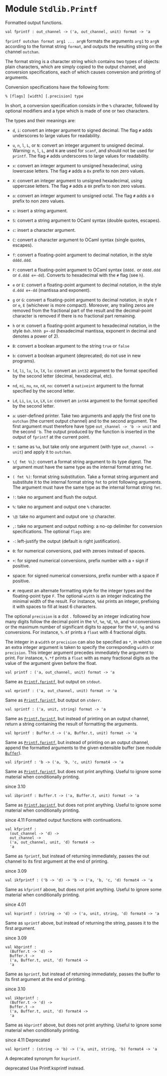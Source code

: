 
# Module `Stdlib.Printf`

Formatted output functions.

```
val fprintf : out_channel -> ('a, out_channel, unit) format -> 'a
```
`fprintf outchan format arg1 ... argN` formats the arguments `arg1` to `argN` according to the format string `format`, and outputs the resulting string on the channel `outchan`.

The format string is a character string which contains two types of objects: plain characters, which are simply copied to the output channel, and conversion specifications, each of which causes conversion and printing of arguments.

Conversion specifications have the following form:

`% [flags] [width] [.precision] type`

In short, a conversion specification consists in the `%` character, followed by optional modifiers and a type which is made of one or two characters.

The types and their meanings are:

- `d`, `i`: convert an integer argument to signed decimal. The flag `#` adds underscores to large values for readability.
- `u`, `n`, `l`, `L`, or `N`: convert an integer argument to unsigned decimal. Warning: `n`, `l`, `L`, and `N` are used for `scanf`, and should not be used for `printf`. The flag `#` adds underscores to large values for readability.
- `x`: convert an integer argument to unsigned hexadecimal, using lowercase letters. The flag `#` adds a `0x` prefix to non zero values.
- `X`: convert an integer argument to unsigned hexadecimal, using uppercase letters. The flag `#` adds a `0X` prefix to non zero values.
- `o`: convert an integer argument to unsigned octal. The flag `#` adds a `0` prefix to non zero values.
- `s`: insert a string argument.
- `S`: convert a string argument to OCaml syntax (double quotes, escapes).
- `c`: insert a character argument.
- `C`: convert a character argument to OCaml syntax (single quotes, escapes).
- `f`: convert a floating-point argument to decimal notation, in the style `dddd.ddd`.
- `F`: convert a floating-point argument to OCaml syntax (`dddd.` or `dddd.ddd` or `d.ddd e+-dd`). Converts to hexadecimal with the `#` flag (see `h`).
- `e` or `E`: convert a floating-point argument to decimal notation, in the style `d.ddd e+-dd` (mantissa and exponent).
- `g` or `G`: convert a floating-point argument to decimal notation, in style `f` or `e`, `E` (whichever is more compact). Moreover, any trailing zeros are removed from the fractional part of the result and the decimal-point character is removed if there is no fractional part remaining.
- `h` or `H`: convert a floating-point argument to hexadecimal notation, in the style `0xh.hhhh p+-dd` (hexadecimal mantissa, exponent in decimal and denotes a power of 2).
- `B`: convert a boolean argument to the string `true` or `false`
- `b`: convert a boolean argument (deprecated; do not use in new programs).
- `ld`, `li`, `lu`, `lx`, `lX`, `lo`: convert an `int32` argument to the format specified by the second letter (decimal, hexadecimal, etc).
- `nd`, `ni`, `nu`, `nx`, `nX`, `no`: convert a `nativeint` argument to the format specified by the second letter.
- `Ld`, `Li`, `Lu`, `Lx`, `LX`, `Lo`: convert an `int64` argument to the format specified by the second letter.
- `a`: user-defined printer. Take two arguments and apply the first one to `outchan` (the current output channel) and to the second argument. The first argument must therefore have type `out_channel -> 'b -> unit` and the second `'b`. The output produced by the function is inserted in the output of `fprintf` at the current point.
- `t`: same as `%a`, but take only one argument (with type `out_channel -> unit`) and apply it to `outchan`.
- `\{ fmt %\}`: convert a format string argument to its type digest. The argument must have the same type as the internal format string `fmt`.
- `( fmt %)`: format string substitution. Take a format string argument and substitute it to the internal format string `fmt` to print following arguments. The argument must have the same type as the internal format string `fmt`.
- `!`: take no argument and flush the output.
- `%`: take no argument and output one `%` character.
- `\@`: take no argument and output one `\@` character.
- `,`: take no argument and output nothing: a no-op delimiter for conversion specifications.
The optional `flags` are:

- `-`: left-justify the output (default is right justification).
- `0`: for numerical conversions, pad with zeroes instead of spaces.
- `+`: for signed numerical conversions, prefix number with a `+` sign if positive.
- space: for signed numerical conversions, prefix number with a space if positive.
- `#`: request an alternate formatting style for the integer types and the floating-point type `F`.
The optional `width` is an integer indicating the minimal width of the result. For instance, `%6d` prints an integer, prefixing it with spaces to fill at least 6 characters.

The optional `precision` is a dot `.` followed by an integer indicating how many digits follow the decimal point in the `%f`, `%e`, `%E`, `%h`, and `%H` conversions or the maximum number of significant digits to appear for the `%F`, `%g` and `%G` conversions. For instance, `%.4f` prints a `float` with 4 fractional digits.

The integer in a `width` or `precision` can also be specified as `*`, in which case an extra integer argument is taken to specify the corresponding `width` or `precision`. This integer argument precedes immediately the argument to print. For instance, `%.*f` prints a `float` with as many fractional digits as the value of the argument given before the float.

```
val printf : ('a, out_channel, unit) format -> 'a
```
Same as [`Printf.fprintf`](./#val-fprintf), but output on `stdout`.

```
val eprintf : ('a, out_channel, unit) format -> 'a
```
Same as [`Printf.fprintf`](./#val-fprintf), but output on `stderr`.

```
val sprintf : ('a, unit, string) format -> 'a
```
Same as [`Printf.fprintf`](./#val-fprintf), but instead of printing on an output channel, return a string containing the result of formatting the arguments.

```
val bprintf : Buffer.t -> ('a, Buffer.t, unit) format -> 'a
```
Same as [`Printf.fprintf`](./#val-fprintf), but instead of printing on an output channel, append the formatted arguments to the given extensible buffer (see module [`Buffer`](./Stdlib-Buffer.md)).

```
val ifprintf : 'b -> ('a, 'b, 'c, unit) format4 -> 'a
```
Same as [`Printf.fprintf`](./#val-fprintf), but does not print anything. Useful to ignore some material when conditionally printing.

since 3.10
```
val ibprintf : Buffer.t -> ('a, Buffer.t, unit) format -> 'a
```
Same as [`Printf.bprintf`](./#val-bprintf), but does not print anything. Useful to ignore some material when conditionally printing.

since 4.11
Formatted output functions with continuations.

```
val kfprintf : 
  (out_channel -> 'd) ->
  out_channel ->
  ('a, out_channel, unit, 'd) format4 ->
  'a
```
Same as `fprintf`, but instead of returning immediately, passes the out channel to its first argument at the end of printing.

since 3.09
```
val ikfprintf : ('b -> 'd) -> 'b -> ('a, 'b, 'c, 'd) format4 -> 'a
```
Same as `kfprintf` above, but does not print anything. Useful to ignore some material when conditionally printing.

since 4.01
```
val ksprintf : (string -> 'd) -> ('a, unit, string, 'd) format4 -> 'a
```
Same as `sprintf` above, but instead of returning the string, passes it to the first argument.

since 3.09
```
val kbprintf : 
  (Buffer.t -> 'd) ->
  Buffer.t ->
  ('a, Buffer.t, unit, 'd) format4 ->
  'a
```
Same as `bprintf`, but instead of returning immediately, passes the buffer to its first argument at the end of printing.

since 3.10
```
val ikbprintf : 
  (Buffer.t -> 'd) ->
  Buffer.t ->
  ('a, Buffer.t, unit, 'd) format4 ->
  'a
```
Same as `kbprintf` above, but does not print anything. Useful to ignore some material when conditionally printing.

since 4.11
Deprecated

```
val kprintf : (string -> 'b) -> ('a, unit, string, 'b) format4 -> 'a
```
A deprecated synonym for `ksprintf`.

deprecated Use Printf.ksprintf instead.